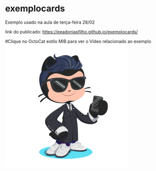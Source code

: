 # exemplocards

Exemplo usado na aula de terça-feira 28/02


link do publicado:
https://eeadoniasfilho.github.io/exemplocards/


#Clique no OctoCat estilo MIB para ver o Vídeo relacionado ao exemplo
<a href="https://www.youtube.com/embed/eyCIzWetKCs"><img src="octocat-black.png" ></a>





